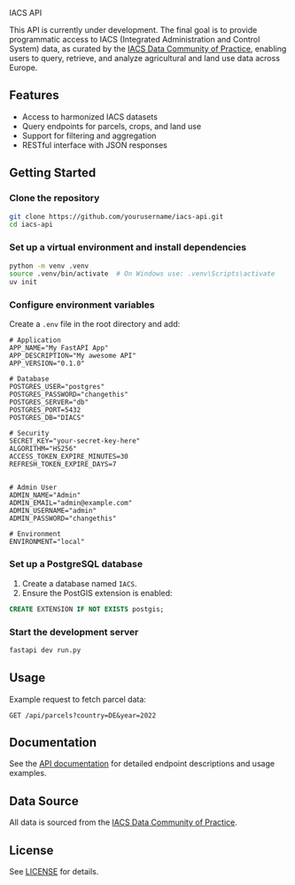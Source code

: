 IACS API

This API is currently under development. The final goal is to provide programmatic access to IACS (Integrated Administration and Control System) data, as curated by the [IACS Data Community of Practice](https://europe-land.eu/de/iacs-data-community-of-practice/), enabling users to query, retrieve, and analyze agricultural and land use data across Europe.

## Features

- Access to harmonized IACS datasets
- Query endpoints for parcels, crops, and land use
- Support for filtering and aggregation
- RESTful interface with JSON responses

## Getting Started

### Clone the repository

```sh
git clone https://github.com/yourusername/iacs-api.git
cd iacs-api
```

### Set up a virtual environment and install dependencies

```sh
python -m venv .venv
source .venv/bin/activate  # On Windows use: .venv\Scripts\activate
uv init
```

### Configure environment variables

Create a `.env` file in the root directory and add:

```env
# Application
APP_NAME="My FastAPI App"
APP_DESCRIPTION="My awesome API"
APP_VERSION="0.1.0"

# Database
POSTGRES_USER="postgres"
POSTGRES_PASSWORD="changethis"
POSTGRES_SERVER="db"
POSTGRES_PORT=5432
POSTGRES_DB="DIACS"

# Security
SECRET_KEY="your-secret-key-here"
ALGORITHM="HS256"
ACCESS_TOKEN_EXPIRE_MINUTES=30
REFRESH_TOKEN_EXPIRE_DAYS=7


# Admin User
ADMIN_NAME="Admin"
ADMIN_EMAIL="admin@example.com"
ADMIN_USERNAME="admin"
ADMIN_PASSWORD="changethis"

# Environment
ENVIRONMENT="local"
```

### Set up a PostgreSQL database

1. Create a database named `IACS`.
2. Ensure the PostGIS extension is enabled:

```sql
CREATE EXTENSION IF NOT EXISTS postgis;
```

### Start the development server

```sh
fastapi dev run.py
```

## Usage

Example request to fetch parcel data:
```http
GET /api/parcels?country=DE&year=2022
```

## Documentation

See the [API documentation](docs/API.md) for detailed endpoint descriptions and usage examples.

## Data Source

All data is sourced from the [IACS Data Community of Practice](https://europe-land.eu/de/iacs-data-community-of-practice/).

## License

See [LICENSE](LICENSE) for details.